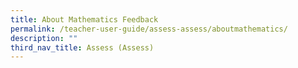 ```yaml
---
title: About Mathematics Feedback
permalink: /teacher-user-guide/assess-assess/aboutmathematics/
description: ""
third_nav_title: Assess (Assess)
---
```

